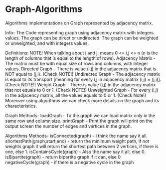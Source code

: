 # Graph-Algorithms 
Algorithms implementations on Graph represented by adjacency matrix.

Info-
The Code representing graph using adjacency matrix with integers values.
The graph can be direct or undirected.
The graph can be weighted or unweighted, and with integers values.

Definitions:
NOTE! When talking about i and j, means 0 <= i,j <= n (n is the length of columns that is equal to the length of rows).
Adjacency Matrix - The matrix must be with equal size of rows and columns, with Integer values.
Directed Graph - There is value (i,j) in the adjacency matrix that is NOT equal to (j,i). (Check NOTE!)
Undirected Graph - The adjacency matrix is equal to its transport [meaning for every i,j in adjacency matrix (i,j) = (j,i)]. (Check NOTE!)
Weight Graph - There is value (i,j) in the adjacency matrix that not equals to 0 or 1. (Check NOTE!)
Unweighted Graph - For every (i,j) in the adjacency matrix, all the values equals to 0 or 1. (Check Note!)
Moreover using algorithms we can check more details on the graph and its characteristics.


Graph Methods-
loadGraph - To the graph we can load matrix only in the same row and column size.
printGraph - Print the graph will print on the output screen the number of edges and vertices in the graph.

Algorithms Methods-
isConnected(graph) - I think the name say it all.
shortestPath(graph,start,end) - return the minimum weight path, if not weights graph it will return the shortest path between 2 vertices, if there is one, else 1.
isContainsCycle(graph) - Also the name say it all, else 0.
isBipartite(graph) - return bipartite graph if it can, else 0
negativeCycle(graph) - if there is a negative cycle in the graph



